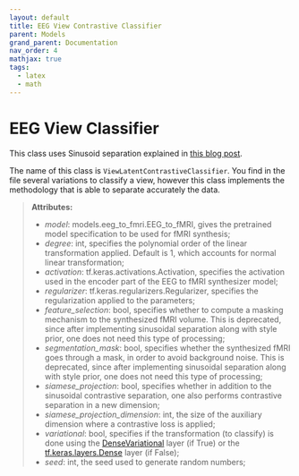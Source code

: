 ```yaml
---
layout: default
title: EEG View Contrastive Classifier
parent: Models
grand_parent: Documentation
nav_order: 4
mathjax: true
tags: 
  - latex
  - math
---
```


# EEG View Classifier

This class uses Sinusoid separation explained in [this blog post](https://dcalhas.github.io/eeg_to_fmri/blog/Sinusoid_separation.html).

The name of this class is ```ViewLatentContrastiveClassifier```. You find in the file several variations to classify a view, however this class implements the methodology that is able to separate accurately the data.


> **Attributes:**
>
>	- *model*: models.eeg_to_fmri.EEG_to_fMRI, gives the pretrained model specification to be used for fMRI synthesis;
>	- *degree*: int, specifies the polynomial order of the linear transformation applied. Default is 1, which accounts for normal linear transformation;
>	- *activation*: tf.keras.activations.Activation, specifies the activation used in the encoder part of the EEG to fMRI synthesizer model;
>	- *regularizer*: tf.keras.regularizers.Regularizer, specifies the regularization applied to the parameters;
>	- *feature_selection*: bool, specifies whether to compute a masking mechanism to the synthesized fMRI volume. This is deprecated, since after implementing sinusoidal separation along with style prior, one does not need this type of processing;
>	- *segmentation_mask*: bool, specifies whether the synthesized fMRI goes through a mask, in order to avoid background noise. This is deprecated, since after implementing sinusoidal separation along with style prior, one does not need this type of processing;
>	- *siamese_projection*: bool, specifies whether in addition to the sinusoidal contrastive separation, one also performs contrastive separation in a new dimension;
>	- *siamese_projection_dimension*: int, the size of the auxiliary dimension where a contrastive loss is applied;
>	- *variational*: bool, specifies if the transformation (to classify) is done using the [DenseVariational](https://github.com/DCalhas/eeg_to_fmri/blob/550627618b402cb80b10b020bde996d8a38bc88e/src/layers/bayesian.py#L5) layer (if True) or the [tf.keras.layers.Dense](https://www.tensorflow.org/api_docs/python/tf/keras/layers/Dense) layer (if False);
>	- *seed*: int, the seed used to generate random numbers;
